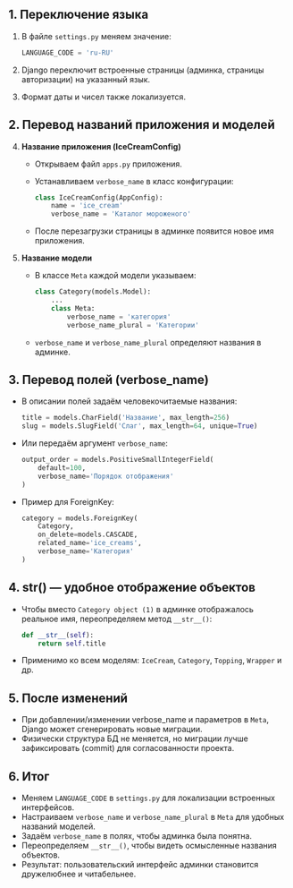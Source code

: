 ## 1. Переключение языка

1. В файле `settings.py` меняем значение:
    
    ```python
    LANGUAGE_CODE = 'ru-RU'
    ```
    
2. Django переключит встроенные страницы (админка, страницы авторизации) на указанный язык.
3. Формат даты и чисел также локализуется.

## 2. Перевод названий приложения и моделей

4. **Название приложения (IceCreamConfig)**
    
    - Открываем файл `apps.py` приложения.
    - Устанавливаем `verbose_name` в класс конфигурации:
        
        ```python
        class IceCreamConfig(AppConfig):
            name = 'ice_cream'
            verbose_name = 'Каталог мороженого'
        ```
        
    - После перезагрузки страницы в админке появится новое имя приложения.
5. **Название модели**
    
    - В классе `Meta` каждой модели указываем:
        
        ```python
        class Category(models.Model):
            ...
            class Meta:
                verbose_name = 'категория'
                verbose_name_plural = 'Категории'
        ```
        
    - `verbose_name` и `verbose_name_plural` определяют названия в админке.

## 3. Перевод полей (verbose_name)

- В описании полей задаём человекочитаемые названия:
    
    ```python
    title = models.CharField('Название', max_length=256)
    slug = models.SlugField('Слаг', max_length=64, unique=True)
    ```
    
- Или передаём аргумент `verbose_name`:
    
    ```python
    output_order = models.PositiveSmallIntegerField(
        default=100,
        verbose_name='Порядок отображения'
    )
    ```
    
- Пример для ForeignKey:
    
    ```python
    category = models.ForeignKey(
        Category,
        on_delete=models.CASCADE,
        related_name='ice_creams',
        verbose_name='Категория'
    )
    ```
    

## 4. **str**() — удобное отображение объектов

- Чтобы вместо `Category object (1)` в админке отображалось реальное имя, переопределяем метод `__str__()`:
    
    ```python
    def __str__(self):
        return self.title
    ```
    
- Применимо ко всем моделям: `IceCream`, `Category`, `Topping`, `Wrapper` и др.

## 5. После изменений

- При добавлении/изменении verbose_name и параметров в `Meta`, Django может сгенерировать новые миграции.
- Физически структура БД не меняется, но миграции лучше зафиксировать (commit) для согласованности проекта.

## 6. Итог

- Меняем `LANGUAGE_CODE` в `settings.py` для локализации встроенных интерфейсов.
- Настраиваем `verbose_name` и `verbose_name_plural` в `Meta` для удобных названий моделей.
- Задаём `verbose_name` в полях, чтобы админка была понятна.
- Переопределяем `__str__()`, чтобы видеть осмысленные названия объектов.
- Результат: пользовательский интерфейс админки становится дружелюбнее и читабельнее.